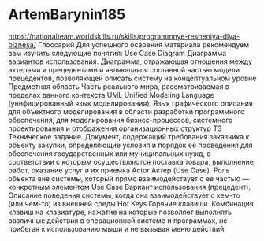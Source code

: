 # ArtemBarynin185
https://nationalteam.worldskills.ru/skills/programmnye-resheniya-dlya-biznesa/
Глоссарий
Для успешного освоения материала рекомендуем вам изучить следующие понятия:
Use Case Diagram
Диаграмма вариантов использования. Диаграмма, отражающая отношения между актерами и прецедентами и являющаяся составной частью модели прецедентов, позволяющей описать систему на концептуальном уровне
Предметная область
Часть реального мира, рассматриваемая в пределах данного контекста
UML
Unified Modeling Language (унифицированный язык моделирования).
Язык графического описания для объектного моделирования в области разработки программного обеспечения, для моделирования бизнес-процессов, системного проектирования и отображения организационных структур
ТЗ
Техническое задание. Документ, содержащий требования заказчика к объекту закупки, определяющие условия и порядок ее проведения для обеспечения государственных или муниципальных нужд, в соответствии с которым осуществляются поставка товара, выполнение работ, оказание услуг и их приемка
Actor
Актер (Use Case). Роль объекта вне системы, который прямо взаимодействует с ее частью — конкретным элементом
Use Case
Вариант использования (прецедент). Описание поведения системы, когда она взаимодействует с кем-то (или чем-то) из внешней среды
Hot Keys
Горячие клавиши. Комбинация клавиш на клавиатуре, нажатие на которые позволяет выполнять различные действия в операционной системе и программах, не прибегая к использованию мыши и не вызывая меню действий
